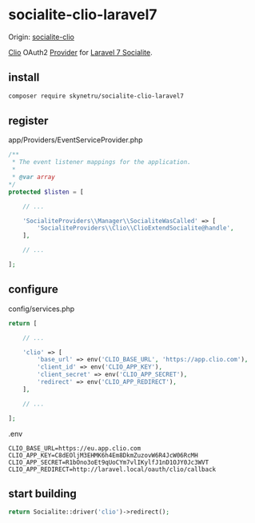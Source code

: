 # socialite-clio-laravel7
Origin: [socialite-clio](https://github.com/cesarga/socialite-clio)

[Clio](https://www.clio.com/) OAuth2 [Provider](http://socialiteproviders.github.io/) for [Laravel 7 Socialite](https://laravel.com/docs/socialite).

## install

```bash
composer require skynetru/socialite-clio-laravel7
```

## register
app/Providers/EventServiceProvider.php
```php
/**
 * The event listener mappings for the application.
 *
 * @var array
*/
protected $listen = [

    // ...

    'SocialiteProviders\\Manager\\SocialiteWasCalled' => [
        'SocialiteProviders\\Clio\\ClioExtendSocialite@handle',
    ],

    // ...

];
```

## configure

config/services.php
```php
return [

    // ...

    'clio' => [
        'base_url' => env('CLIO_BASE_URL', 'https://app.clio.com'),
        'client_id' => env('CLIO_APP_KEY'),
        'client_secret' => env('CLIO_APP_SECRET'),
        'redirect' => env('CLIO_APP_REDIRECT'),
    ],

    // ...

];
```

.env
```
CLIO_BASE_URL=https://eu.app.clio.com
CLIO_APP_KEY=C8dEOljM3EHMK6h4Em8DkmZuzovW6R4JcW06RcMH
CLIO_APP_SECRET=R1bOno3oEt9qUoCYm7vlIKylfJ1nD1OJY0Jc3WVT
CLIO_APP_REDIRECT=http://laravel.local/oauth/clio/callback
```

## start building

```php
return Socialite::driver('clio')->redirect();
```